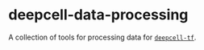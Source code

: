 # deepcell-data-processing

A collection of tools for processing data for [`deepcell-tf`](https://github.com/vanvalenlab/deepcell-tf).
